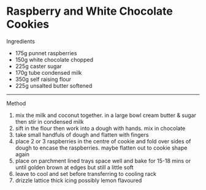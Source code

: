 # Raspberry and White Chocolate Cookies

Ingredients

-   175g punnet raspberries
-   150g white chocolate chopped
-   225g caster sugar
-   170g tube condensed milk
-   350g self raising flour
-   225g unsalted butter softened

--------------------------------------------------------------------------------

Method

1.  mix the milk and coconut together. in a large bowl cream butter & sugar then
    stir in condensed milk
2.  sift in the flour then work into a dough with hands. mix in chocolate
3.  take small handfuls of dough and flatten with fingers
4.  place 2 or 3 raspberries in the centre of cookie and fold over sides of
    dough to encase the raspberries. maybe flatten out to cookie shape again
5.  place on parchment lined trays space well and bake for 15-18 mins or until
    golden brown at edges but still a little soft
6.  leave to cool and set before transferring to cooling rack
7.  drizzle lattice thick icing possibly lemon flavoured
